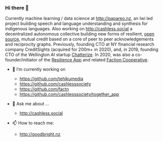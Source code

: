 ### Hi there 👋

Currently machine learning / data science at http://papareo.nz, an Iwi led project building speech and language understanding and synthesis for indigenous languages. Also working on http://cashless.social a decentralized autonomous collective building new forms of resilient, [open source](https://github.com/cashlesssociety), mutual credit based on a core of peer to peer acknowledgements and reciprocity graphs. Previously, founding CTO at NY financial research company CreditSights (acquired for 200m+ in 2020), and, in 2019, founding CTO of the Wellington AI startup [Chatterize](http://speakia.app). In 2020, was also a co-founder/initiator of the [Resilience App](https://resilience-app.herokuapp.com) and related [Faction Cooperative](https://github.com/factn).

- 🔭 I’m currently working on

   - https://github.com/tehikumedia
   - https://github.com/cashlesssociety
   - https://github.com/factn
   - https://github.com/cashlesssociety/together_app

- 💬 Ask me about ...

   - http://cashless.social

- 📫 How to reach me: 
 
   - http://goodbright.nz 

